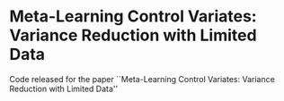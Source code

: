 # Meta-Learning Control Variates: Variance Reduction with Limited Data
Code released for the paper ``Meta-Learning Control Variates: Variance Reduction with Limited Data''
